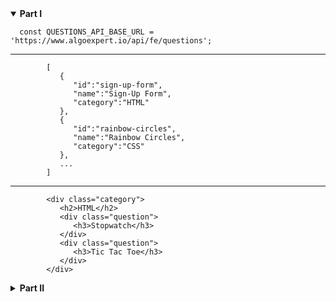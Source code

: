 
<details open>
<summary><b>Part I</b></summary>
            
      const QUESTIONS_API_BASE_URL = 'https://www.algoexpert.io/api/fe/questions';

---


            [
               {
                  "id":"sign-up-form",
                  "name":"Sign-Up Form",
                  "category":"HTML"
               },
               {
                  "id":"rainbow-circles",
                  "name":"Rainbow Circles",
                  "category":"CSS"
               },
               ...
            ]


---


            <div class="category">
               <h2>HTML</h2>
               <div class="question">
                  <h3>Stopwatch</h3>
               </div>
               <div class="question">
                  <h3>Tic Tac Toe</h3>
               </div>
            </div>

</details>
<details>
<summary><b>Part II</b></summary>


      const SUBMISSIONS_API_BASE_URL = 'https://www.algoexpert.io/api/fe/submissions';
---
            [
               {
                  "questionId":"blog-post",
                  "status":"CORRECT"
               },
               {
                  "questionId":"throttle",
                  "status":"INCORRECT"
               },
               {
                  "questionId":"stopwatch",
                  "status":"PARTIALLY_CORRECT"
               },
               ...
            ]
----
            <div class="category">
               <h2>HTML</h2>
               <div class="question">
               <div class="status partially-correct"></div>
                  <h3>Stopwatch</h3>
               </div>
               <div class="question">
                  <div class="status correct"></div>
                  <h3>Tic Tac Toe</h3>
               </div>
            </div>

Not existing = 'unattempted'
</details>
